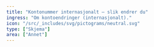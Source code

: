 ```yaml
---
title: "Kontonummer internasjonalt – slik endrer du"
ingress: "Om kontoendringer (internasjonalt)."
icon: "/src/_includes/svg/pictograms/neutral.svg"
type: ["Skjema"]
area: ["Annet"]
---
```


